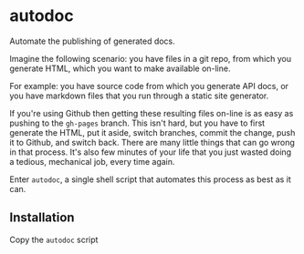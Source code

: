 # autodoc

Automate the publishing of generated docs.

Imagine the following scenario: you have files in a git repo, from which you generate HTML, which you want to make available on-line.

For example: you have source code from which you generate API docs, or you have markdown files that you run through a static site generator.

If you're using Github then getting these resulting files on-line is as easy as pushing to the `gh-pages` branch. This isn't hard, but you have to first generate the HTML, put it aside, switch branches, commit the change, push it to Github, and switch back. There are many little things that can go wrong in that process. It's also few minutes of your life that you just wasted doing a tedious, mechanical job, every time again.

Enter `autodoc`, a single shell script that automates this process as best as it can.

## Installation

Copy the `autodoc` script 

